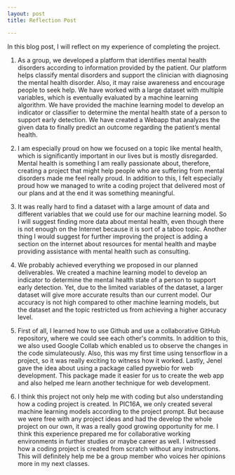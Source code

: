 ```yaml
---
layout: post
title: Reflection Post

---
```

In this blog post, I will reflect on my experience of completing the project. 

1) As a group, we developed a platform that identifies mental health disorders according to information provided by the patient. Our platform helps classify mental disorders and support the clinician with diagnosing the mental health disorder. Also, it may raise awareness and encourage people to seek help. 
We have worked with a large dataset with multiple variables, which is eventually evaluated by a machine learning algorithm. We have provided the machine learning model to develop an indicator or classifier to determine the mental health state of a person to support early detection. We have created a Webapp that analyzes the given data to finally predict an outcome regarding the patient’s mental health. 

2) I am especially proud on how we focused on a topic like mental health, which is significantly important in our lives but is  mostly disregarded. Mental health is something I am really passionate about, therefore, creating a project that might help people who are suffering from mental disorders made me feel really proud. In addition to this, I felt especially proud how we managed to write a coding project that delivered most of our plans and at the end it was something meaningful. 

3) It was really hard to find a dataset with a large amount of data and different variables that we could use for our machine learning model. So I will suggest finding more data about mental health, even though there is not enough on the Internet because it is sort of a taboo topic. Another thing I would suggest for further improving the project is adding a section on the internet about resources for mental health and maybe providing assistance with mental health such as consulting. 

4) We probably achieved everything we proposed in our planned deliverables. We created a machine learning model to develop an indicator to determine the mental health state of a person to support early detection. Yet, due to the limited variables of the dataset, a larger dataset will give more accurate results than our current model. Our accuracy is not high compared to other machine learning models, but the dataset and the topic restricted us from achieving a higher accuracy level. 

5) First of all, I learned how to use Github and use a collaborative GitHub repository, where we could see each other's commits. In addition to this, we also used Google Collab which enabled us to observe the changes in the code simulateously. Also, this was my first time using tensorflow in a project, so it was really exciting to witness how it worked. Lastly, Jenel gave the idea about using a package called pywebio for web development. This package made it easier for us to create the web app and also helped me learn another technique for web development. 

6) I think this project not only help me with coding but also understanding how a coding project is created. In PIC16A, we only created several machine learning models according to the project prompt. But because we were free with any project ideas and had the develop the whole project on our own, it was a really good growing opportunity for me. I think this experience prepared me for collaborative working environments in further studies or maybe career as well. I witnessed how a coding project is created from scratch without any instructions. This will definitely help me be a group member who voices her opinions more in my next classes. 


```python

```
